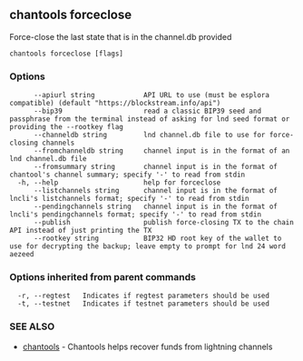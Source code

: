 ## chantools forceclose

Force-close the last state that is in the channel.db provided

```
chantools forceclose [flags]
```

### Options

```
      --apiurl string            API URL to use (must be esplora compatible) (default "https://blockstream.info/api")
      --bip39                    read a classic BIP39 seed and passphrase from the terminal instead of asking for lnd seed format or providing the --rootkey flag
      --channeldb string         lnd channel.db file to use for force-closing channels
      --fromchanneldb string     channel input is in the format of an lnd channel.db file
      --fromsummary string       channel input is in the format of chantool's channel summary; specify '-' to read from stdin
  -h, --help                     help for forceclose
      --listchannels string      channel input is in the format of lncli's listchannels format; specify '-' to read from stdin
      --pendingchannels string   channel input is in the format of lncli's pendingchannels format; specify '-' to read from stdin
      --publish                  publish force-closing TX to the chain API instead of just printing the TX
      --rootkey string           BIP32 HD root key of the wallet to use for decrypting the backup; leave empty to prompt for lnd 24 word aezeed
```

### Options inherited from parent commands

```
  -r, --regtest   Indicates if regtest parameters should be used
  -t, --testnet   Indicates if testnet parameters should be used
```

### SEE ALSO

* [chantools](chantools.md)	 - Chantools helps recover funds from lightning channels

